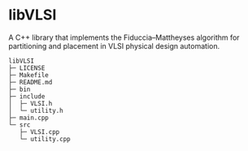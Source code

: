 # libVLSI
A C++ library that implements the Fiduccia–Mattheyses algorithm for partitioning and placement in VLSI physical design automation.

```
libVLSI
├─ LICENSE
├─ Makefile
├─ README.md
├─ bin
├─ include
│  ├─ VLSI.h
│  └─ utility.h
├─ main.cpp
└─ src
   ├─ VLSI.cpp
   └─ utility.cpp

```